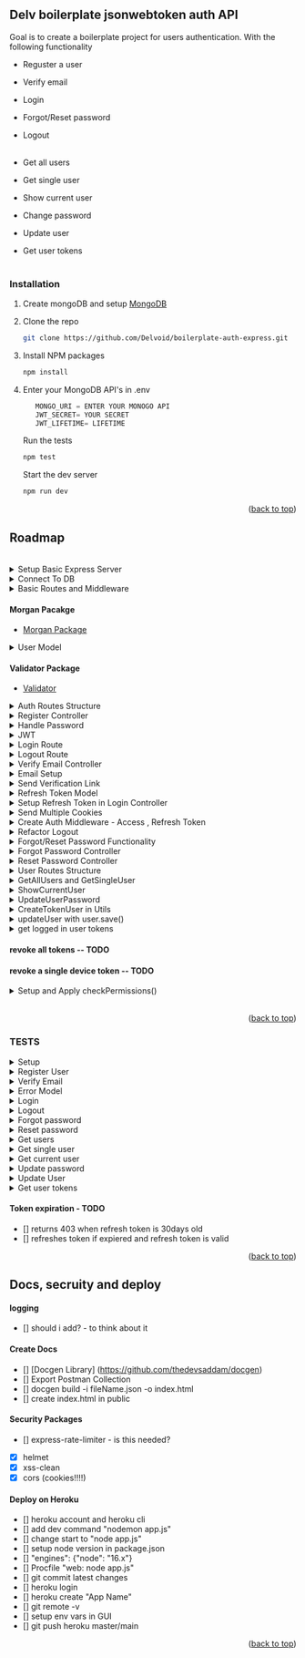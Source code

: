 ## Delv boilerplate jsonwebtoken auth API

Goal is to create a boilerplate project for users authentication. With the following functionality

- Reguster a user
- Verify email
- Login
- Forgot/Reset password
- Logout
  </br>
  </br>

- Get all users
- Get single user
- Show current user
- Change password
- Update user
- Get user tokens
  </br>
  </br>

### Installation

1. Create mongoDB and setup [MongoDB](https://www.mongodb.com/)
2. Clone the repo
   ```sh
   git clone https://github.com/Delvoid/boilerplate-auth-express.git
   ```
3. Install NPM packages
   ```sh
   npm install
   ```
4. Enter your MongoDB API's in .env

   ```js
      MONGO_URI = ENTER YOUR MONOGO API
      JWT_SECRET= YOUR SECRET
      JWT_LIFETIME= LIFETIME
   ```

   Run the tests

   ```js
   npm test
   ```

   Start the dev server

   ```js
   npm run dev
   ```

<p align="right">(<a href="#top">back to top</a>)</p>

## Roadmap

  </br>

<details>
<summary>Setup Basic Express Server</summary>

- [x] import express and assign to variable
- [x] setup start port variable (5000) and start function
    </br>
</details>

<details>
<summary>Connect To DB</summary>

- [x] get connection string
- [x] setup .env with MONGO_URI variable and assign the value
- [x] import 'dotenv' and setup package
- [x] import connectDB() and invoke in the starter
    </br>
</details>

<details>
<summary>Basic Routes and Middleware</summary>

- [x] setup /test GET Route
- [x] setup express.json() middleware
- [x] setup errorHandler middleware
- [x] setup 404 route not found middleware
- [x] import 'exress-async-errors' package
    </br>
</details>

#### Morgan Pacakge

- [Morgan Package](https://www.npmjs.com/package/morgan)

<details>
<summary>User Model</summary>

- [x] create models folder and User.js file
- [x] create schema with name,email, password, verificationToken (all type:String), isVerified - {type: Boolean, default: false}, verified type: Date
- [x] export mongoose model
      </br>

</details>

#### Validator Package

- [Validator](https://www.npmjs.com/package/validator)

<details>
<summary>Auth Routes Structure</summary>

- [x] create controllers folder
- [x] add authController file
- [x] export (register,login,logout) functions
- [x] res.send('some string value')
- [x] create routes folder
- [x] setup authRoutes file
- [x] import all controllers
- [x] setup three routes
- [x] post('/register') post('/login') get('/logout')
- [x] import authRoutes as authRouter in the app.js
- [x] setup app.use('/api/v1/auth', authRouter)
      </br>

</details>

<details>
<summary>Register Controller</summary>

- [x] create user
- [x] setup fake verificationToken - 'fake token' - for verification functionality later
- [x] check if email already in use (schema and controller)
- [x] send response with entire user (only while testing)
- [x] send back success message and token
      </br>

</details>

<details>
<summary>Handle Password</summary>

- [x] UserSchema.pre('save') - hook
- this points to User
- bcrypt.genSalt - number of rounds
- bcrypt.hash
  </br>

</details>

<details>
<summary>JWT</summary>

- [x] require 'jsonwebtoken' package
- [x] create jwt - jwt.sign(payload,secret,options)
- [x] verify jwt - jwt.verify(token,secret)
- [x] add variables in .env JWT_SECRET=jwtSecret and JWT_LIFETIME=1d
- [x] refactor code, create jwt functions in utils
- [x] refactor cookie code
- [x] setup func attachCookiesToResponse
- [x] accept payload(res, tokenUser)
- [x] create token, setup cookie
      </br>

</details>

<details>
<summary>Login Route</summary>

- [x] check if email and password exist, if one missing return 400
- [x] find user, if no user return 401
- [x] check password, if does not match return 401
- [x] check if user.isVerified, if not 401
- [x] if everything is correct, attach cookie
      and send back the same response as in register
      </br>

</details>

<details>
<summary>Logout Route</summary>

- [x] set token cookie equal to some string value
- [x] set expires:new Date(Date.now())
      </br>

</details>

<details>
<summary>Verify Email Controller</summary>

- [x] create verifyEmail in authController
- [x] get verificationToken and email from req.body
- [x] setup a '/verify-email' route in authRoutes
- [x] check for user using email
- [x] if no user 401
- [x] if token does not match user token 401
- [x] if correct set
- [x] user.isVerified = true
- [x] user.verified = Date.now()
- [x] user.verificationToken = ''
- [x] save use with instance method
- [x] return msg:'email verified'
      </br>

</details>

<details>
<summary>Email Setup</summary>

- [x] ethereal credentials (create account/login)
- [x] install nodemailer
- [x] create (nodemailerConfig, sendEmail,
      sendResetPasswordEmail, sendVerificationEmail) files in utils
      </br>

</details>

<details>
<summary>Send Verification Link</summary>

- [x] setup sendEmail
- [x] setup sendVerificationEmail.js
- [x] pass arguments
      </br>

</details>

<details>
<summary>Refresh Token Model</summary>

- [x] create Token.js in models
- [x] refreshToken,ip,userAgent - all String and required
- [x] isValid - Boolean, default:true
- [x] ref user
- [x] timestamps true
- [x] attempts Number: default: 0
      </br>

</details>

<details>
<summary>Setup Refresh Token in Login Controller</summary>

- [x] create empty refreshToken
- [x] check for existing token
- [x] if existing token
  - [x] check token is valid, if not 401
  - [x] refreshToken = existingToken
  - [x] attachCookiesToResponse
  - [x] return status ok with tokenUser
- [x] create new refreshToken
- [x] get user-agent
- [x] create userToken
  - [x] ip
  - [x] refreshToken
  - [x] userAgent
  - [x] user id
- [x] attachCookiesToResponse
- [x] return response ok with userToken
      </br>

</details>

<details>
<summary>Send Multiple Cookies</summary>

- attachCookiesToResponse utils- jwt
- [x] accessTokenJWT
- [x] refreshTokenJWT
      </br>

</details>

<details>
<summary>Create Auth Middleware - Access , Refresh Token</summary>

- [x] create auth middleware
  - [x] create authenticateUser and authorizePermissions
- [x]add dashboard route to test auth middleware
  </br>

</details>

<details>
<summary>Refactor Logout</summary>

- [x] remove cookies when logging out
      </br>

</details>

<details>
<summary>Forgot/Reset Password Functionality</summary>

- [x] Update User Model
  - [x] passwordToken {type:String}
  - [x] passwordTokenExpirationDate {type:Date}
- [x] Update authController
  - [x] forgotPassword and resetPassword
- [x] Update authRoutes
  - [x] post '/forgot-password' '/reset-password'
      </br>
  </details>

<details>
<summary>Forgot Password Controller</summary>

- [x] check valid email
- [x] find user
- [x] if valid user
  - [x] generate a passwordToken
  - [x] send password reset email
  - [x] set passwordTokenExpirationDate
  - [x] has password token
  - [x] save to user
- [x] send ok status with msg
      </br>

</details>

<details>
<summary>Reset Password Controller</summary>

- [x] check for token, email and password, if not 404
- [x] find user by email
- [x] if user
  - [x] check if token has expired
  - [x] get current date
  - [x] If check password token matches &&
  - [x] If check token has not expired
    - [x] update users password
    - [x] set password token to null
    - [x] set passwordTokenExpirationDate to null
    - [x] save user
- [x] return response password reset
      </br>

</details>

<details>
<summary>User Routes Structure</summary>

- [x] add userController file
- [x] export (getAllUsers,getUserById,showCurrentUser,updateUser,updateUserPassword) functions
- [x] res.send('some string value')
- [x] setup userRoutes file
- [x] import all controllers
- [x] import userRoutes as userRouter in the app.js
- [x] setup app.use('/api/v1/users', userRouter)
      </br>

</details>

<details>
<summary>GetAllUsers and GetSingleUser</summary>

- [x] Get all users and remove password
- [x] Get Single User where id matches id param and remove password
  - [x] throw error if invalid id
  - [x] If no user 404
        </br>

</details>

<details>
<summary>ShowCurrentUser</summary>

- [x] get user from req
- [x] send response with user
      </br>

</details>

<details>
<summary>UpdateUserPassword</summary>

- [x] almost identical to login user
- [x] add authenticateUser middleware in the route
- [x] check for oldPassword and newPassword in the body
- [x] if one missing 400
- [x] look for user with req.user.userId
- [x] check if oldPassword matches with user.comparePassword
- [x] if no match 401
- [x] if everything good set user.password equal to newPassword
- [x] await user.save()
      </br>

</details>

<details>
<summary>CreateTokenUser in Utils</summary>

- [x] create a file in utils (createTokenUser)
- [x] setup a function that accepts user object and returns userToken object
- [x] export as default
- [x] setup all the correct imports/exports
      </br>

</details>

<details>
<summary>updateUser with user.save()</summary>

- [x] add authenticateUser middleware in the route
- [x] check for name and email in the body
- [x] if one is missing, send 400 (optional)
- [x] use user.save() to trigger the UserSchema.pre('save') - hook
- [x] create token user, attachCookiesToResponse and send back the tokenUser
      </br>

</details>

<details>
<summary>get logged in user tokens</summary>

- [x] create GetUserTokens
- [x] if no id passed get logged in users tokens
- [x] if id is passed find the tokens for that users id
      </br>

</details>

#### revoke all tokens -- TODO

#### revoke a single device token -- TODO

<details>
<summary>Setup and Apply checkPermissions()</summary>

- [x] first user created is a admin
- [x] create checkPermissions in ultis
- [x] create authorizePermissions middleware
- [x] only admin can get all users list
- [x] users can cannot get other users by ID unless they are admin
      </br>

</details>
</br>

<p align="right">(<a href="#top">back to top</a>)</p>

### TESTS

<details>
<summary>Setup</summary>

- [x] install supertest
- [x] install smtp-server
- [x] create tests folder
- [x] refacter app.js for supertest
- [x] create package script test

</details>

<details>
<summary>Register User</summary>

- [x] beforeAll connect to DB
- [x] afterAll disconnect from DB
- [x] afterEach delete users
- [x] returns 200 on valid requests
- [x] returns Success! Please check your email to verify account on valid requests
- [x] returns badRequest is email already in use with message
- [x] returns 400 if name email missing
- [x] returns 400 if name name missing
- [x] returns 400 if name password missing
- [x] returns validationErrors field in response body when validation error occurs
- [x] returns error for when name, password and email are null
- [x] creates user unverified
- [x] creates an activation token for user
- [x] password is hashed
- [x]Password must have at least 1 uppercase, 1 lowercase letter and 1 number
- [x] email sent with verificationToken
- [x] returns 502 when sending email fails
- [x] does not save user to dabase if activation email fails
- [x] first user is created has a role of admin
- [x] second user is created has a role of user

</details>

<details>
<summary>Verify Email</summary>

- [x] verifies the email when correct token is sent
- [x] removes the token from user table after successful verification
- [x] sets the verified date after successful verification
- [x] returns msg with Email verified on successful verification and 200 status
- [x] does not verify email with incorrect token and returns 401
- [x] returns unauthorised request when token is wrong
- [x] returns unauthorised request when email is wrong

</details>

<details>
<summary>Error Model</summary>

- [x] returns path, timestamp, message and validationErrors in response when validation failure
- [x] returns path, timestamp and message in response when request fails other than validation error
- [x] returns path in error body
- [x] returns timestamp in milliseconds within 5 seconds value in error body

</details>

<details>
<summary>Login</summary>

- [x] returns 200 when credentials are correct
- [x] returns tokenUser: name, userId, role when login success
- [x] attach cookie if login is successful
- [x] returns 401 if user not exist
- [x] returns correct error body when auth fails
- [x] returns 401 when password does not match
- [x] returns 401 when e-mail is not valid
- [x] returns 401 when password is not valid
- [x] returns 400 when e-mail is missing
- [x] returns 400 when password is missing
- [x] returns 401 when logging in with an unverified account

</details>

<details>
<summary>Logout</summary>

- [x] returns 401 ok when unathorized request send for logout
- [x] removes tokens from database
- [x] removes stored cookies

</details>

<details>
<summary>Forgot password</summary>

- [x] return 200 with msg
- [x] creates password reset token on valid email and user
- [x] creates passwordTokenExpirationDate on valid user
- [x] return 400 if invalid email
- [x] sends email if valid user is found
- [x] returns 502 when bad gateway when sending email fails

</details>

<details>
<summary>Reset password</summary>

- [x] returns 403 when password update request does not have the valid password reset token
- [x] returns 400 when trying to update with invalid password and the reset token is valid
- [x] returns 200 when valid password is sent with valid reset token
- [x] updates the password in database when the request is valid
- [x] clears the reset token in database when the request is valid
- [x] verifys email if unverified after valid password reset

</details>

<details>
<summary>Get users</summary>

- [x] returns 403 if not authorised
- [x] returns 200 when valid auth and role admin
- [x] returns users list when valid auth and role admin

</details>

<details>
<summary>Get single user</summary>

- [x] returns 404 when user is not found
- [x] returns correct error body when user not found
- [x] returns 200 on valid user when admin
- [x] returns 401 when basic user tries to get another user

</details>

<details>
<summary>Get current user</summary>

- [x] returns 401 if not authorised
- [x] returns 200 and logged in user object without password if authorised

</details>

<details>
<summary>Update password</summary>

- [x] returns 200 with msg on valid request
- [x] returns 400 if oldPassword is missing
- [x] returns 400 if newPassword is missing
- [x] returns 401 if passwords do not match
- [x] returns 400 if password is not pass validation
- [x] updates the password in database when the request is valid

</details>

<details>
<summary>Update User</summary>

- [x] returns 401 when request without basic auth
- [x] returns 200 with msg on valid request
- [x] returns 400 if name is missing
- [x] returns 400 if email is missing

</details>

<details>
<summary>Get user tokens</summary>

- [x] returns 200 if valid auth
- [x] returns logged in users tokens if no id is passed
- [x] returns logged in users tokens if id is passed
- [x] returns 400 if invalid id
- [x] returns 403 if a user tries to get another users tokens
- [x] returns 200 if a admin tries to get other users tokens

</details>

#### Token expiration - TODO

- [] returns 403 when refresh token is 30days old
- [] refreshes token if expiered and refresh token is valid

<p align="right">(<a href="#top">back to top</a>)</p>

## Docs, secruity and deploy

#### logging

- [] should i add? - to think about it

#### Create Docs

- [] [Docgen Library] (https://github.com/thedevsaddam/docgen)
- [] Export Postman Collection
- [] docgen build -i fileName.json -o index.html
- [] create index.html in public

#### Security Packages

- [] express-rate-limiter - is this needed?
- [x] helmet
- [x] xss-clean
- [x] cors (cookies!!!!)

#### Deploy on Heroku

- [] heroku account and heroku cli
- [] add dev command "nodemon app.js"
- [] change start to "node app.js"
- [] setup node version in package.json
- [] "engines": {"node": "16.x"}
- [] Procfile "web: node app.js"
- [] git commit latest changes
- [] heroku login
- [] heroku create "App Name"
- [] git remote -v
- [] setup env vars in GUI
- [] git push heroku master/main

<p align="right">(<a href="#top">back to top</a>)</p>
